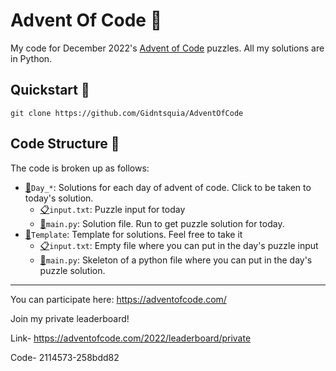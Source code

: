 # Advent Of Code 🎄
My code for December 2022's [Advent of Code](https://adventofcode.com) puzzles. All my solutions are in Python.

## Quickstart 🚀
```
git clone https://github.com/Gidntsquia/AdventOfCode
```
## Code Structure 📁
The code is broken up as follows:

- [📁](Day_5)`Day_*`: Solutions for each day of advent of code. Click to be taken to today's solution. 
    - [📋](Day_5/input.txt)`input.txt`: Puzzle input for today
    - [🏃](Day_5/main.py)`main.py`: Solution file. Run to get puzzle solution for today.
- [📁](Template)`Template`: Template for solutions. Feel free to take it
    - [📋](Template/input.txt)`input.txt`: Empty file where you can put in the day's puzzle input 
    - [🏃](Template/main.py)`main.py`: Skeleton of a python file where you can put in the day's puzzle solution.


---------------
You can participate here:
https://adventofcode.com/

Join my private leaderboard!

Link- https://adventofcode.com/2022/leaderboard/private

Code- 2114573-258bdd82
